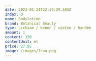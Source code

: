 ```yaml
---
date: 2023-01-24T22:39:29.585Z
index: 0
name: Bodylotion
brand: Botanical Beauty
type: Lichaam / benen / voeten / handen
amount: 1
content: 150
contentUnit: ml
price: 27.95
image: /images/Icon.png
---
```

